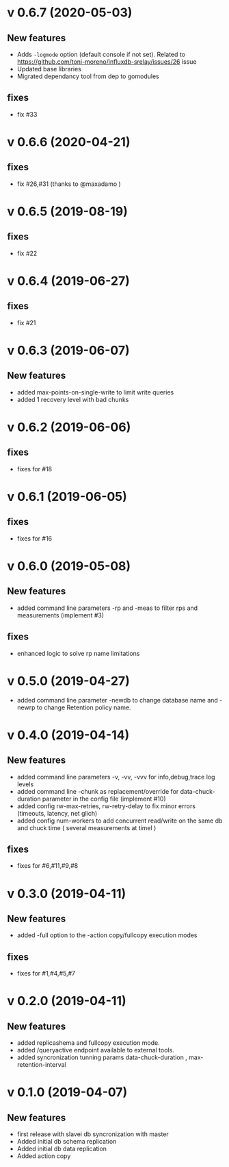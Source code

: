 # v 0.6.7 (2020-05-03)

## New features

* Adds `-logmode` option (default console if not set). Related to https://github.com/toni-moreno/influxdb-srelay/issues/26 issue
* Updated base libraries
* Migrated dependancy tool from dep to gomodules

## fixes

* fix #33

# v 0.6.6 (2020-04-21)

## fixes

* fix #26,#31 (thanks to @maxadamo )


# v 0.6.5 (2019-08-19)

## fixes

* fix #22

# v 0.6.4 (2019-06-27)

## fixes

* fix #21

# v 0.6.3 (2019-06-07)

## New features

* added max-points-on-single-write to limit write queries
* added 1  recovery level with bad chunks 

# v 0.6.2 (2019-06-06)

## fixes

* fixes for #18

# v 0.6.1 (2019-06-05)

## fixes

* fixes for #16

# v 0.6.0 (2019-05-08)

## New features

* added command line parameters -rp and -meas to filter rps and measurements (implement #3)

## fixes

* enhanced logic to solve rp name limitations

# v 0.5.0 (2019-04-27)

* added command line parameter -newdb to change database name and -newrp to change Retention policy name.

# v 0.4.0 (2019-04-14)

## New features

* added command line parameters -v, -vv, -vvv for info,debug,trace  log levels 
* added command line -chunk as replacement/override for  data-chuck-duration parameter in the config file (implement #10)
* added config  rw-max-retries,  rw-retry-delay  to fix minor errors (timeouts, latency, net glich)
* added config  num-workers to add concurrent read/write on the same db and chuck time ( several measurements at timel )

## fixes

* fixes for #6,#11,#9,#8

# v 0.3.0 (2019-04-11)

## New features

* added -full option to the -action copy/fullcopy execution modes

## fixes

* fixes for #1,#4,#5,#7

# v 0.2.0 (2019-04-11)

## New features

* added replicashema and fullcopy execution mode.
* added /queryactive endpoint available to external tools.
* added syncronization tunning params data-chuck-duration , max-retention-interval  


# v 0.1.0 (2019-04-07)

## New features

* first release with  slavei db  syncronization with master
* Added initial db schema replication 
* Added initial db data replication
* Added action copy

